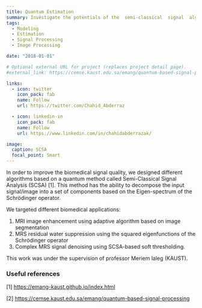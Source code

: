 ```yaml
---
title: Quantum Estimation
summary: Investigate the potentials of the  semi-classical  signal  algorithm (SCSA) for  biosignal estimation.
tags:
  - Modeling
  - Estimation
  - Signal Processing
  - Image Processing

date: "2018-01-01"

# Optional external URL for project (replaces project detail page).
#external_link: https://cemse.kaust.edu.sa/emang/quantum-based-signal-processing

links:
  - icon: twitter
    icon_pack: fab
    name: Follow
    url: https://twitter.com/Chahid_Abderraz

  - icon: linkedin-in
    icon_pack: fab
    name: Follow
    url: https://www.linkedin.com/in/chahidabderrazak/

image:
  caption: SCSA
  focal_point: Smart
---
```


In order to improve the biomedical signal quality, we designed different algorithms based on a quantum method called Semi-Classical Signal Analysis (SCSA) [1]. This method has the ability to decompose the input signal/image into a set of components based on the Eigen-spectrum of the Schrödinger operator.

We targeted different biomedical applications:

1. MRI image enhancement using adaptive algorithm based on image segmentation
2. MRS residual water suppression using the squared eigenfunctions of the Schrödinger operator
3. Complex MRS signal denoising using SCSA-based soft thresholding.

This work was under the supervision of professor Meriem laleg (KAUST).

### Useful references

[1] https://emang-kaust.github.io/index.html

[2] https://cemse.kaust.edu.sa/emang/quantum-based-signal-processing
